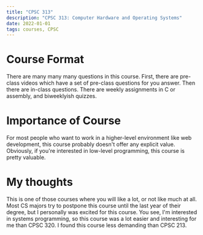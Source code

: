 ```yaml
---
title: "CPSC 313"
description: "CPSC 313: Computer Hardware and Operating Systems"
date: 2022-01-01
tags: courses, CPSC
---
```


# Course Format
There are many many many questions in this course. First, there are pre-class videos which have a set of pre-class questions for you answer. Then there are in-class questions. There are weekly assignments in C or assembly, and biweeklyish quizzes. 

# Importance of Course
For most people who want to work in a higher-level environment like web development, this course probably doesn't offer any explicit value. Obviously, if you're interested in low-level programming, this course is pretty valuable.

# My thoughts
This is one of those courses where you will like a lot, or not like much at all. Most CS majors try to postpone this course until the last year of their degree, but I personally was excited for this course. You see, I'm interested in systems programming, so this course was a lot easier and interesting for me than CPSC 320. I found this course less demanding than CPSC 213.
